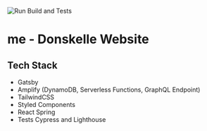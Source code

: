 ![Run Build and Tests](https://github.com/Donskelle/me/workflows/Run%20Build%20and%20Tests/badge.svg)

# me - Donskelle Website

## Tech Stack 
* Gatsby
* Amplify (DynamoDB, Serverless Functions, GraphQL Endpoint)
* TailwindCSS
* Styled Components
* React Spring
* Tests Cypress and Lighthouse
